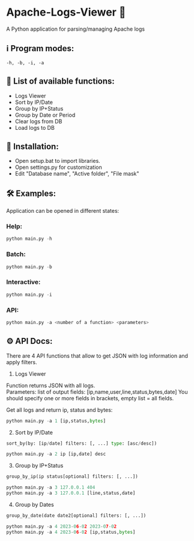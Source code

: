# Apache-Logs-Viewer 🔎
A Python application for parsing/managing Apache logs

## ℹ️ Program modes:
`-h, -b, -i, -a`

## 💬 List of available functions:
- Logs Viewer
- Sort by IP/Date
- Group by IP+Status
- Group by Date or Period
- Clear logs from DB
- Load logs to DB

## 📝 Installation:
- Open setup.bat to import libraries.
- Open settings.py for customization
- Edit "Database name", "Active folder", "File mask"
  
## 🛠️ Examples: 
Application can be opened in different states: 
</br>
### Help: </br>
``` Python
python main.py -h
```
### Batch: </br>
``` Python
python main.py -b
```
### Interactive: </br>
``` Python
python main.py -i
```
### API: </br>
``` Python
python main.py -a <number of a function> <parameters>
```
## ⚙️ API Docs:

There are 4 API functions that allow to get JSON with log information and apply filters.

1) Logs Viewer

Function returns JSON with all logs. </br>
Parameters: list of output fields: [ip,name,user,line,status,bytes,date]
You should specify one or more fields in brackets, empty list = all fields.

Get all logs and return ip, status and bytes:
``` Python
python main.py -a 1 [ip,status,bytes]
```
2) Sort by IP/Date
``` Python
sort_by(by: [ip/date] filters: [, ...] type: [asc/desc])

python main.py -a 2 ip [ip,date] desc
```
3) Group by IP+Status
``` Python
group_by_ip(ip status[optional] filters: [, ...])

python main.py -a 3 127.0.0.1 404
python main.py -a 3 127.0.0.1 [line,status,date]
```
4) Group by Dates
``` Python
group_by_date(date date2[optional] filters: [, ...])

python main.py -a 4 2023-06-02 2023-07-02
python main.py -a 4 2023-06-02 [ip,status,bytes]
```
